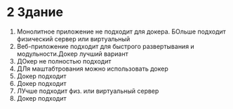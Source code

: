 # 2 Здание

1. Монолитное приложение не подходит для докера. БОльше подходит физический сервер или виртуальный
2. Веб-приложение подходит для быстрого развертывания и модульности.Докер лучший вариант
3. ДОкер не полностью подходит
4. ДЛя маштабтрования можно использовать докер
5. Докер подходит
6. Докер подходит
7. ЛУчше подходит физ. или виртуальный сервер
8. Докер подходит



